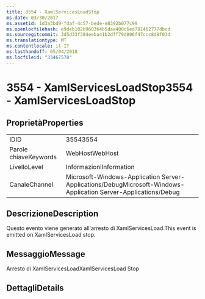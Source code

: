 ```yaml
---
title: 3554 - XamlServicesLoadStop
ms.date: 03/30/2017
ms.assetid: 1d3a3bd9-fdaf-4c57-bede-e8392b077c99
ms.openlocfilehash: e9deb102b960364b5daa408c6ed781462777dbcd
ms.sourcegitcommit: 3d5d33f384eeba41b2dff79d096f47ccc8d8f03d
ms.translationtype: MT
ms.contentlocale: it-IT
ms.lasthandoff: 05/04/2018
ms.locfileid: "33467578"
---
```

# <a name="3554---xamlservicesloadstop"></a><span data-ttu-id="ea67f-102">3554 - XamlServicesLoadStop</span><span class="sxs-lookup"><span data-stu-id="ea67f-102">3554 - XamlServicesLoadStop</span></span>
## <a name="properties"></a><span data-ttu-id="ea67f-103">Proprietà</span><span class="sxs-lookup"><span data-stu-id="ea67f-103">Properties</span></span>  
  
|||  
|-|-|  
|<span data-ttu-id="ea67f-104">ID</span><span class="sxs-lookup"><span data-stu-id="ea67f-104">ID</span></span>|<span data-ttu-id="ea67f-105">3554</span><span class="sxs-lookup"><span data-stu-id="ea67f-105">3554</span></span>|  
|<span data-ttu-id="ea67f-106">Parole chiave</span><span class="sxs-lookup"><span data-stu-id="ea67f-106">Keywords</span></span>|<span data-ttu-id="ea67f-107">WebHost</span><span class="sxs-lookup"><span data-stu-id="ea67f-107">WebHost</span></span>|  
|<span data-ttu-id="ea67f-108">Livello</span><span class="sxs-lookup"><span data-stu-id="ea67f-108">Level</span></span>|<span data-ttu-id="ea67f-109">Informazioni</span><span class="sxs-lookup"><span data-stu-id="ea67f-109">Information</span></span>|  
|<span data-ttu-id="ea67f-110">Canale</span><span class="sxs-lookup"><span data-stu-id="ea67f-110">Channel</span></span>|<span data-ttu-id="ea67f-111">Microsoft-Windows-Application Server-Applications/Debug</span><span class="sxs-lookup"><span data-stu-id="ea67f-111">Microsoft-Windows-Application Server-Applications/Debug</span></span>|  
  
## <a name="description"></a><span data-ttu-id="ea67f-112">Descrizione</span><span class="sxs-lookup"><span data-stu-id="ea67f-112">Description</span></span>  
 <span data-ttu-id="ea67f-113">Questo evento viene generato all'arresto di XamlServicesLoad.</span><span class="sxs-lookup"><span data-stu-id="ea67f-113">This event is emitted on XamlServicesLoad stop.</span></span>  
  
## <a name="message"></a><span data-ttu-id="ea67f-114">Messaggio</span><span class="sxs-lookup"><span data-stu-id="ea67f-114">Message</span></span>  
 <span data-ttu-id="ea67f-115">Arresto di XamlServicesLoad</span><span class="sxs-lookup"><span data-stu-id="ea67f-115">XamlServicesLoad Stop</span></span>  
  
## <a name="details"></a><span data-ttu-id="ea67f-116">Dettagli</span><span class="sxs-lookup"><span data-stu-id="ea67f-116">Details</span></span>
